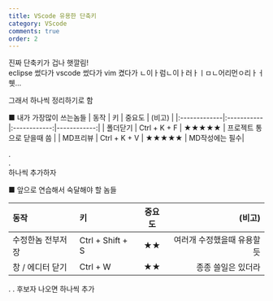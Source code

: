 ```yaml
---
title: VScode 유용한 단축키
category: VScode
comments: true
order: 2
---
```


진짜 단축키가 겁나 햇깔림!  
eclipse 썼다가 vscode 썼다가 vim 켰다가 ㄴ이ㅏ럼ㄴ이ㅏ러ㅏㅣㅁㄴ어리먼ㅇ리ㅏㅓ   
쒯...    

그래서 하나씩 정리하기로 함  

 ■ 내가 가장많이 쓰는놈들
| 동작 | 키 | 중요도 | (비고) |
|:-------------|:-----------|:------------:|------------:|
| 폴더닫기 | Ctrl + K + F | ★★★★★ | 프로젝트 통으로 닫을때 씀 |
| MD프리뷰 | Ctrl + K + V | ★★★★★ | MD작성에는 필수|

.  
.  
하나씩 추가하자


■ 앞으로 연습해서 숙달해야 할 놈들  

| 동작 | 키 | 중요도 | (비고) |
|:-------------|:-----------|:------------:|------------:|
| 수정한놈 전부저장 | Ctrl + Shift + S | ★★ | 여러개 수정했을때 유용할듯 |
| 창 / 에디터 닫기 | Ctrl + W | ★★ | 종종 쓸일은 있더라 |  


.
.
후보자 나오면 하나씩 추가



